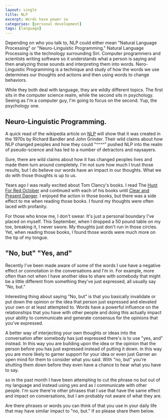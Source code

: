 ```yaml
---
layout: single
title: NLP
excerpt: Words have power so
categories: [personal development]
tags: [language]
---
```


Depending on who you talk to, NLP could either mean "Natural Language Processing" or "Neuro-Linguistic Programming." Natural Language Processing is the technology surrounding Siri. Computer programmers and scientists writing software so it understands what a person is saying and then analyzing those sounds and interpreting them into words. Nero-Linguistic Programming is a technique and study of how the words we use determines our thoughts and actions and then using words to change behaviors.

While they both deal with language, they are wildly different topics. The first sits in the computer science realm, while the second sits in psychology. Seeing as I'm a computer guy, I'm going to focus on the second. Yup, the psychology one.

## Neuro-Linguistic Programming.

A quick read of the wikipedia article on [NLP][nlp_wiki] will show that it was created in the 1970s by Richard Bandler and John Grinder. Their wild claims about how NLP changed peoples and how they could "^^^^" pushed NLP into the realm of pseudo-science and has led to a number of detractors and naysayers.

Sure, there are wild claims about how it has changed peoples lives and made them turn around completely. I'm not sure how much I trust those results, but I do believe our words have an impact in our thoughts. What we do with those thoughts is up to us.

Years ago I was really excited about Tom Clancy's books. I read The [Hunt For Red October][hunt] and continued with each of his books until [Clear and Present Danger][danger]. I enjoyed the action in those books, but there was a side effect to me when reading those books. I found my thoughts were often laced with profanity.

For those who know me, I don't swear. It's just a personal boundary I've placed on myself. This September, when I dropped a 50 pound table on my toe, breaking it, I never swore. My thoughts just don't run in those circles. Yet, when reading those books, I found those words were much more on the tip of my tongue.

## "No, but" "Yes, and"

Recently I've been made aware of some of the words I use have a negative effect or connotation in the conversations and I'm in. For example, more often than not when I have another idea to share with somebody that might be a little different from something they've just expressed, all usually say "No, but."

Interesting thing about saying "No, but" is that you basically invalidate or put down the opinion or the idea that person just expressed and elevated your own or at least attempted to. Words have a powerful influence on the relationships that you have with other people and doing this actually impact your ability to communicate and generate consensus for the opinions that you've expressed.

A better  way of interjecting your own thoughts or ideas into the conversation after somebody has just expressed there's is to use "yes, and" instead. In this way you are building upon the idea or the opinion that the person before you has just expressed instead of putting it down.  in this way you are more likely to garner support for your idea or even just Garner an open mind for them to consider what you said. With "no, but" you're shutting them down before they even have a chance to hear what you have to say.

 so in the past month I have been attempting to cut the phrase no but out of my language and instead using yes and as I communicate with other people. I'm sure there're other phrases that I use that have the same effect and impact on conversations, but I am probably not aware of what they are.

 Are there phrases or words you can think of that you use in your daily life that may have similar impact to "no, but." If so please share them below.

[nlp_wiki]: https://en.wikipedia.org/wiki/Neuro-linguistic_programming
[hunt]: http://www.amazon.com/dp/0425240339/?tag=digitalbias-20
[danger]: http://www.amazon.com/dp/0425122123/?tag=digitalbias-20
